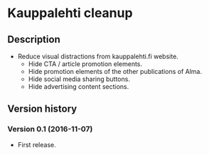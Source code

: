 # Kauppalehti cleanup

## Description

- Reduce visual distractions from kauppalehti.fi website.
  - Hide CTA / article promotion elements.
  - Hide promotion elements of the other publications of Alma.
  - Hide social media sharing buttons.
  - Hide advertising content sections.


## Version history

### Version 0.1 (2016-11-07)
- First release.
